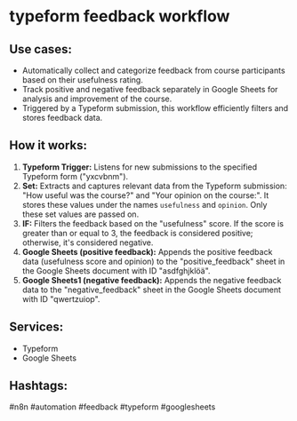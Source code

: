 # typeform feedback workflow

## Use cases:

- Automatically collect and categorize feedback from course participants based on their usefulness rating.
- Track positive and negative feedback separately in Google Sheets for analysis and improvement of the course.
- Triggered by a Typeform submission, this workflow efficiently filters and stores feedback data.

## How it works:

1.  **Typeform Trigger:** Listens for new submissions to the specified Typeform form ("yxcvbnm").
2.  **Set:** Extracts and captures relevant data from the Typeform submission: "How useful was the course?" and "Your opinion on the course:". It stores these values under the names `usefulness` and `opinion`. Only these set values are passed on.
3.  **IF:** Filters the feedback based on the "usefulness" score. If the score is greater than or equal to 3, the feedback is considered positive; otherwise, it's considered negative.
4.  **Google Sheets (positive feedback):** Appends the positive feedback data (usefulness score and opinion) to the "positive_feedback" sheet in the Google Sheets document with ID "asdfghjklöä".
5.  **Google Sheets1 (negative feedback):** Appends the negative feedback data to the "negative_feedback" sheet in the Google Sheets document with ID "qwertzuiop".

## Services:

-   Typeform
-   Google Sheets

## Hashtags:

#n8n #automation #feedback #typeform #googlesheets
